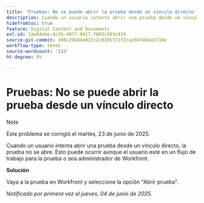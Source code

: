```yaml
---
title: 'Pruebas: No se puede abrir la prueba desde un vínculo directo'
description: Cuando un usuario intenta abrir una prueba desde un vínculo directo, la prueba no se abre. Esto puede ocurrir aunque el usuario esté en un flujo de trabajo para la prueba o sea administrador de Workfront.
hidefromtoc: true
feature: Digital Content and Documents
exl-id: 3ae84ebe-8c5b-4977-9417-f003c503c074
source-git-commit: e98c29b84e022c2c8101f21f2cae5b74bda3718e
workflow-type: tm+mt
source-wordcount: '113'
ht-degree: 9%

---
```


# Pruebas: No se puede abrir la prueba desde un vínculo directo

>[!NOTE]
>
>Este problema se corrigió el martes, 23 de junio de 2025.

Cuando un usuario intenta abrir una prueba desde un vínculo directo, la prueba no se abre. Esto puede ocurrir aunque el usuario esté en un flujo de trabajo para la prueba o sea administrador de Workfront.

**Solución**

Vaya a la prueba en Workfront y seleccione la opción &quot;Abrir prueba&quot;.

_Notificado por primera vez el jueves, 04 de junio de 2025._
